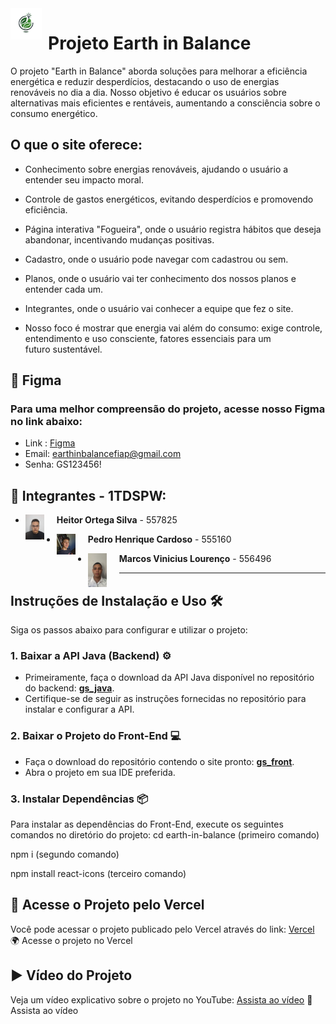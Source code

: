 <img src="https://github.com/Cardoso2626/gs_front/blob/main/earth-in-balance/src/img/logo.png?raw=true" alt="Logo do Projeto" width="50" style="float:left; margin-right: 10px; vertical-align: middle;" /> 

# Projeto Earth in Balance
O projeto "Earth in Balance" aborda soluções para melhorar a eficiência energética e reduzir desperdícios, destacando o uso de energias renováveis no dia a dia. Nosso objetivo é educar os usuários sobre alternativas mais eficientes e rentáveis, aumentando a consciência sobre o consumo energético.

## O que o site oferece:

- Conhecimento sobre energias renováveis, ajudando o usuário a entender seu impacto moral.

- Controle de gastos energéticos, evitando desperdícios e promovendo eficiência.

- Página interativa "Fogueira", onde o usuário registra hábitos que deseja abandonar, incentivando mudanças positivas.

- Cadastro, onde o usuário pode navegar com cadastrou ou sem.

- Planos, onde o usuário vai ter conhecimento dos nossos planos e entender cada um.
  
- Integrantes, onde o usuário vai conhecer a equipe que fez o site.

- Nosso foco é mostrar que energia vai além do consumo: exige controle, entendimento e uso consciente, fatores essenciais para um futuro sustentável.

## 🎨 Figma
### Para uma melhor compreensão do projeto, acesse nosso Figma no link abaixo:
- Link : [Figma](https://www.figma.com/design/gCXdbcsymCIBYSIEX7byBx/Untitled?node-id=0-1&t=k20vjgzk1zSkG7ga-1 )
- Email: earthinbalancefiap@gmail.com
- Senha: GS123456!


## 👥 Integrantes - 1TDSPW:

- **Heitor Ortega Silva** - 557825 <img src="https://github.com/Cardoso2626/gs_front/blob/main/earth-in-balance/src/img/heitor.jpeg" alt="Logo do Projeto" width="30" style="float:left; margin-right: 20px; vertical-align: middle;" /> 

- **Pedro Henrique Cardoso** - 555160 <img src="earth-in-balance/src/img/pedro.jpg" alt="Logo do Projeto" width="30" style="float:left; margin-right: 20px; vertical-align: middle;" /> 
- **Marcos Vinicius Lourenço** - 556496 <img src="earth-in-balance/src/img/marcos.jpg" alt="Logo do Projeto" width="30" style="float:left; margin-right: 20px; vertical-align: middle;" /> 

---

## Instruções de Instalação e Uso 🛠️

Siga os passos abaixo para configurar e utilizar o projeto:

### 1. Baixar a API Java (Backend) ⚙️

- Primeiramente, faça o download da API Java disponível no repositório do backend: [**gs_java**](https://github.com/Cardoso2626/gs_java).
- Certifique-se de seguir as instruções fornecidas no repositório para instalar e configurar a API.

### 2. Baixar o Projeto do Front-End 💻

- Faça o download do repositório contendo o site pronto: [**gs_front**](https://github.com/Cardoso2626/gs_front).
- Abra o projeto em sua IDE preferida.

### 3. Instalar Dependências 📦

Para instalar as dependências do Front-End, execute os seguintes comandos no diretório do projeto:
cd earth-in-balance (primeiro comando)

npm i (segundo comando)

npm install react-icons (terceiro comando)

## 🔗 Acesse o Projeto pelo Vercel
Você pode acessar o projeto publicado pelo Vercel através do link: [Vercel](https://earth-in-balance.vercel.app/)
🌍 Acesse o projeto no Vercel

## ▶️ Vídeo do Projeto
Veja um vídeo explicativo sobre o projeto no YouTube: [Assista ao vídeo](https://www.youtube.com/watch?v=EsLuIzuFfH8)
🎥 Assista ao vídeo

